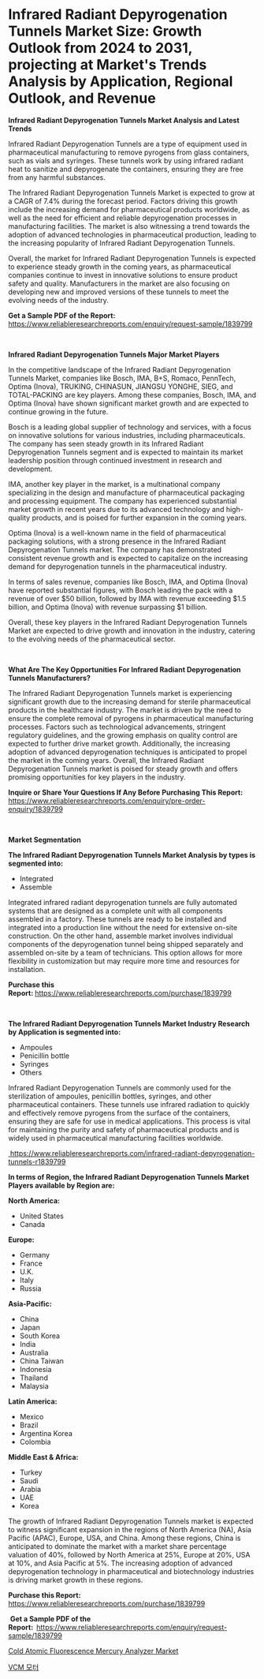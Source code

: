 <p><h1>Infrared Radiant Depyrogenation Tunnels Market Size: Growth Outlook from 2024 to 2031, projecting at Market's Trends Analysis by Application, Regional Outlook, and Revenue</h1></p><p><strong>Infrared Radiant Depyrogenation Tunnels Market Analysis and Latest Trends</strong></p>
<p><p>Infrared Radiant Depyrogenation Tunnels are a type of equipment used in pharmaceutical manufacturing to remove pyrogens from glass containers, such as vials and syringes. These tunnels work by using infrared radiant heat to sanitize and depyrogenate the containers, ensuring they are free from any harmful substances.</p><p>The Infrared Radiant Depyrogenation Tunnels Market is expected to grow at a CAGR of 7.4% during the forecast period. Factors driving this growth include the increasing demand for pharmaceutical products worldwide, as well as the need for efficient and reliable depyrogenation processes in manufacturing facilities. The market is also witnessing a trend towards the adoption of advanced technologies in pharmaceutical production, leading to the increasing popularity of Infrared Radiant Depyrogenation Tunnels.</p><p>Overall, the market for Infrared Radiant Depyrogenation Tunnels is expected to experience steady growth in the coming years, as pharmaceutical companies continue to invest in innovative solutions to ensure product safety and quality. Manufacturers in the market are also focusing on developing new and improved versions of these tunnels to meet the evolving needs of the industry.</p></p>
<p><strong>Get a Sample PDF of the Report:&nbsp;</strong> <a href="https://www.reliableresearchreports.com/enquiry/request-sample/1839799">https://www.reliableresearchreports.com/enquiry/request-sample/1839799</a></p>
<p>&nbsp;</p>
<p><strong>Infrared Radiant Depyrogenation Tunnels Major Market Players</strong></p>
<p><p>In the competitive landscape of the Infrared Radiant Depyrogenation Tunnels Market, companies like Bosch, IMA, B+S, Romaco, PennTech, Optima (Inova), TRUKING, CHINASUN, JIANGSU YONGHE, SIEG, and TOTAL-PACKING are key players. Among these companies, Bosch, IMA, and Optima (Inova) have shown significant market growth and are expected to continue growing in the future.</p><p>Bosch is a leading global supplier of technology and services, with a focus on innovative solutions for various industries, including pharmaceuticals. The company has seen steady growth in its Infrared Radiant Depyrogenation Tunnels segment and is expected to maintain its market leadership position through continued investment in research and development.</p><p>IMA, another key player in the market, is a multinational company specializing in the design and manufacture of pharmaceutical packaging and processing equipment. The company has experienced substantial market growth in recent years due to its advanced technology and high-quality products, and is poised for further expansion in the coming years.</p><p>Optima (Inova) is a well-known name in the field of pharmaceutical packaging solutions, with a strong presence in the Infrared Radiant Depyrogenation Tunnels market. The company has demonstrated consistent revenue growth and is expected to capitalize on the increasing demand for depyrogenation tunnels in the pharmaceutical industry.</p><p>In terms of sales revenue, companies like Bosch, IMA, and Optima (Inova) have reported substantial figures, with Bosch leading the pack with a revenue of over $50 billion, followed by IMA with revenue exceeding $1.5 billion, and Optima (Inova) with revenue surpassing $1 billion.</p><p>Overall, these key players in the Infrared Radiant Depyrogenation Tunnels Market are expected to drive growth and innovation in the industry, catering to the evolving needs of the pharmaceutical sector.</p></p>
<p>&nbsp;</p>
<p><strong>What Are The Key Opportunities For Infrared Radiant Depyrogenation Tunnels Manufacturers?</strong></p>
<p><p>The Infrared Radiant Depyrogenation Tunnels market is experiencing significant growth due to the increasing demand for sterile pharmaceutical products in the healthcare industry. The market is driven by the need to ensure the complete removal of pyrogens in pharmaceutical manufacturing processes. Factors such as technological advancements, stringent regulatory guidelines, and the growing emphasis on quality control are expected to further drive market growth. Additionally, the increasing adoption of advanced depyrogenation techniques is anticipated to propel the market in the coming years. Overall, the Infrared Radiant Depyrogenation Tunnels market is poised for steady growth and offers promising opportunities for key players in the industry.</p></p>
<p><strong>Inquire or Share Your Questions If Any Before Purchasing This Report:</strong> <a href="https://www.reliableresearchreports.com/enquiry/pre-order-enquiry/1839799">https://www.reliableresearchreports.com/enquiry/pre-order-enquiry/1839799</a></p>
<p>&nbsp;</p>
<p><strong>Market Segmentation</strong></p>
<p><strong>The Infrared Radiant Depyrogenation Tunnels Market Analysis by types is segmented into:</strong></p>
<p><ul><li>Integrated</li><li>Assemble</li></ul></p>
<p><p>Integrated infrared radiant depyrogenation tunnels are fully automated systems that are designed as a complete unit with all components assembled in a factory. These tunnels are ready to be installed and integrated into a production line without the need for extensive on-site construction. On the other hand, assemble market involves individual components of the depyrogenation tunnel being shipped separately and assembled on-site by a team of technicians. This option allows for more flexibility in customization but may require more time and resources for installation.</p></p>
<p><strong>Purchase this Report:&nbsp;</strong><a href="https://www.reliableresearchreports.com/purchase/1839799">https://www.reliableresearchreports.com/purchase/1839799</a></p>
<p>&nbsp;</p>
<p><strong>The Infrared Radiant Depyrogenation Tunnels Market Industry Research by Application is segmented into:</strong></p>
<p><ul><li>Ampoules</li><li>Penicillin bottle</li><li>Syringes</li><li>Others</li></ul></p>
<p><p>Infrared Radiant Depyrogenation Tunnels are commonly used for the sterilization of ampoules, penicillin bottles, syringes, and other pharmaceutical containers. These tunnels use infrared radiation to quickly and effectively remove pyrogens from the surface of the containers, ensuring they are safe for use in medical applications. This process is vital for maintaining the purity and safety of pharmaceutical products and is widely used in pharmaceutical manufacturing facilities worldwide.</p></p>
<p><a href="https://www.reliableresearchreports.com/infrared-radiant-depyrogenation-tunnels-r1839799">&nbsp;https://www.reliableresearchreports.com/infrared-radiant-depyrogenation-tunnels-r1839799</a></p>
<p><strong>In terms of Region, the Infrared Radiant Depyrogenation Tunnels Market Players available by Region are:</strong></p>
<p>
    <p> <strong> North America: </strong>
        <ul>
            <li>United States</li>
            <li>Canada</li>
        </ul>
        </p> 
    <p> <strong> Europe: </strong>
        <ul>
            <li>Germany</li>
            <li>France</li>
            <li>U.K.</li>
            <li>Italy</li>
            <li>Russia</li>
        </ul>
        </p> 
    <p> <strong> Asia-Pacific: </strong>
        <ul>
            <li>China</li>
            <li>Japan</li>
            <li>South Korea</li>
            <li>India</li>
            <li>Australia</li>
            <li>China Taiwan</li>
            <li>Indonesia</li>
            <li>Thailand</li>
            <li>Malaysia</li>
        </ul>
        </p> 
    <p> <strong> Latin America: </strong>
        <ul>
            <li>Mexico</li>
            <li>Brazil</li>
            <li>Argentina Korea</li>
            <li>Colombia</li>
        </ul>
        </p> 
    <p> <strong> Middle East & Africa: </strong>
        <ul>
            <li>Turkey</li>
            <li>Saudi</li>
            <li>Arabia</li>
            <li>UAE</li>
            <li>Korea</li>
        </ul>
    </p>
    </p>
<p><p>The growth of Infrared Radiant Depyrogenation Tunnels market is expected to witness significant expansion in the regions of North America (NA), Asia Pacific (APAC), Europe, USA, and China. Among these regions, China is anticipated to dominate the market with a market share percentage valuation of 40%, followed by North America at 25%, Europe at 20%, USA at 10%, and Asia Pacific at 5%. The increasing adoption of advanced depyrogenation technology in pharmaceutical and biotechnology industries is driving market growth in these regions.</p></p>
<p><strong>Purchase this Report: </strong><a href="https://www.reliableresearchreports.com/purchase/1839799">https://www.reliableresearchreports.com/purchase/1839799</a></p>
<p>&nbsp;<strong>Get a Sample PDF of the Report:&nbsp;&nbsp;</strong><a href="https://www.reliableresearchreports.com/enquiry/request-sample/1839799">https://www.reliableresearchreports.com/enquiry/request-sample/1839799</a></p>
<p><strong></strong></p>
<p><p><a href="https://github.com/RichRobinson5/Market-Research-Report-List-4/blob/main/cold-atomic-fluorescence-mercury-analyzer-market.md">Cold Atomic Fluorescence Mercury Analyzer Market</a></p><p><a href="https://github.com/sougarounis/Market-Research-Report-List-3/blob/main/938943839008.md">VCM 모터</a></p></p>